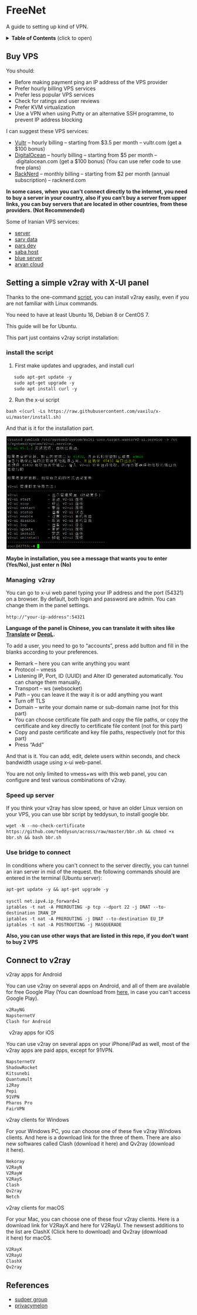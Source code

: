 # FreeNet
A guide to setting up kind of VPN.
<details>
<summary><b>Table of Contents</b> (click to open)</summary>
<!-- MarkdownTOC -->

1. [Buy a VPS (Virtual Private Server)](#buy-vps)
1. [Set simple V2ray with X-UI panel](#setting-a-simple-v2ray-with-x-ui-panel)
1. [Connect To V2ray](#connect-to-v2ray)
1. [References](#references)

<!-- /MarkdownTOC -->
</details>

## Buy VPS 
You should:

* Before making payment ping an IP address of the VPS provider
* Prefer hourly billing VPS services
* Prefer less popular VPS services
* Check for ratings and user reviews
* Prefer KVM virtualization
* Use a VPN when using Putty or an alternative SSH programme, to prevent IP address blocking

I can suggest these VPS services:

* [Vultr](https://www.vultr.com/) – hourly billing – starting from $3.5 per month – vultr.com (get a $100 bonus)
* [DigitalOcean](https://www.digitalocean.com/) – hourly billing – starting from $5 per month – digitalocean.com (get a $100 bonus) (You can use refer code to use free plans)
* [RackNerd](https://my.racknerd.com/) – monthly billing – starting from $2 per month (annual subscription) – racknerd.com

**In some cases, when you can't connect directly to the internet, you need to buy a server in your country, also if you can't buy a server from upper links, you can buy servers that are located in other countries, from these providers. (Not Recommended)**

Some of Iranian VPS services: 
* [server](https://server.ir/)
* [sarv data](https://sarvdata.com/) 
* [pars dev](https://parsdev.com/vps/)
* [saba host](https://saba.host/virtual-server)
* [blue server](https://blueserver.ir/vps)
* [arvan cloud](https://www.arvancloud.com/) 

## Setting a simple v2ray with X-UI panel 
Thanks to the one-command [script](https://github.com/vaxilu/x-ui), you can install v2ray easily, even if you are not familiar with Linux commands. 

You need to have at least Ubuntu 16, Debian 8 or CentOS 7. 

This guide will be for Ubuntu.

This part just contains v2ray script installation:

### install the script
1. First make updates and upgrades, and install curl
```
   sudo apt-get update -y 
   sudo apt-get upgrade -y
   sudo apt install curl -y 
```

2. Run the x-ui script

```
bash <(curl -Ls https://raw.githubusercontent.com/vaxilu/x-ui/master/install.sh)
```
And that is it for the installation part.

![Panel Image](./Image/v2ui.png "Panel Image")

**Maybe in installation, you see a message that wants you to enter (Yes/No), just enter n (No)**

### Managing  v2ray
You can go to x-ui web panel typing your IP address and the port (54321) on a browser. By default, both login and password are admin. You can change them in the panel settings.

```http://"your-ip-address":54321```

**Language of the panel is Chinese, you can translate it with sites like [Translate](https://translate.google.com/) or [DeepL](https://www.deepl.com).**

To add a user, you need to go to “accounts”, press add button and fill in the blanks according to  your preferences.

* Remark – here you can write anything you want
* Protocol – vmess
* Listening IP, Port, ID (UUID) and Alter ID generated automatically. You can change them manually. 
* Transport – ws (websocket)
* Path – you can leave it the way it is or add anything you want
* Turn off TLS
* Domain – write your domain name or sub-domain name (not for this part)
* You can choose certificate file path and copy the file paths, or copy the certificate and key directly to certificate file content (not for this part)
* Copy and paste certificate and key file paths, respectively (not for this part)
* Press “Add”

And that is it. You can add, edit, delete users within seconds, and check bandwidth usage using x-ui web-panel. 

You are not only limited to vmess+ws with this web panel, you can configure and test various combinations of v2ray.

### Speed up server 
If you think your v2ray has slow speed, or have an older Linux version on your VPS, you can use bbr script by teddysun, to install google bbr. 

```
wget -N --no-check-certificate https://github.com/teddysun/across/raw/master/bbr.sh && chmod +x bbr.sh && bash bbr.sh
```

### Use bridge to connect
In conditions where you can't connect to the server directly, you can tunnel an iran server in mid of the request. the following commands should are entered in the terminal (Ubuntu server):

```
apt-get update -y && apt-get upgrade -y

sysctl net.ipv4.ip_forward=1
iptables -t nat -A PREROUTING -p tcp --dport 22 -j DNAT --to-destination IRAN_IP
iptables -t nat -A PREROUTING -j DNAT --to-destination EU_IP
iptables -t nat -A POSTROUTING -j MASQUERADE
```

**Also, you can use other ways that are listed in this repo, if you don't want to buy 2 VPS** 


## Connect to v2ray
v2ray apps for Android

You can use v2ray on several apps on Android, and all of them are available for free Google Play (You can download from [here](https://www.sudoer.ir/documents/), in case you can't access Google Play).

    v2RayNG
    NapsternetV
    Clash for Android
 
v2ray apps for iOS

You can use v2ray on several apps on your iPhone/iPad as well, most of the v2ray apps are paid apps, except for 91VPN.

    NapsternetV
    ShadowRocket
    Kitsunebi
    Quantumult
    i2Ray
    Pepi
    91VPN
    Pharos Pro
    FairVPN

v2ray clients for Windows

For your Windows PC, you can choose one of these five v2ray Windows clients. And here is a download link for the three of them. There are also new softwares called Clash (download it here) and Qv2ray (download it here).

    Nekoray 
    V2RayN
    V2RayW
    V2RayS
    Clash
    Qv2ray
    Netch

v2ray clients for macOS

For your Mac, you can choose one of these four v2ray clients. Here is a download link for V2RayX and here for V2RayU. The newsest additions to the list are ClashX (Click here to download) and Qv2ray (download it here) for macOS. 

    V2RayX
    V2RayU
    ClashX
    Qv2ray


## References
* [sudoer group](https://www.sudoer.ir)
* [privacymelon](https://privacymelon.com/how-to-setup-v2ray-ws-tls-cdn/)